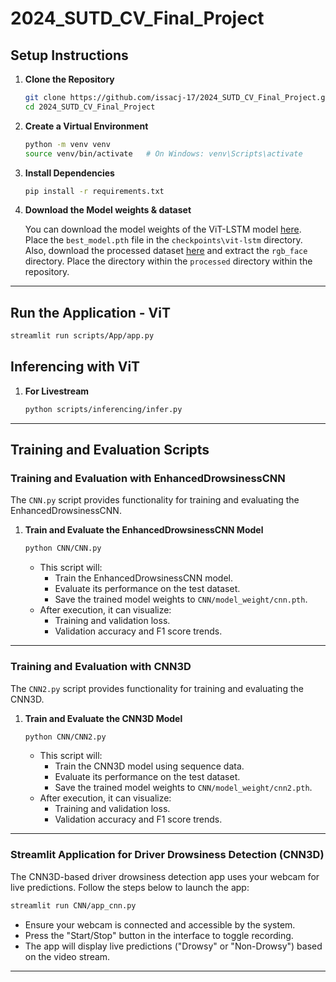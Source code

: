 # 2024_SUTD_CV_Final_Project

## Setup Instructions

1. **Clone the Repository**
   ```bash
   git clone https://github.com/issacj-17/2024_SUTD_CV_Final_Project.git
   cd 2024_SUTD_CV_Final_Project
   ```

2. **Create a Virtual Environment**
   ```bash
   python -m venv venv
   source venv/bin/activate   # On Windows: venv\Scripts\activate
   ```

3. **Install Dependencies**
   ```bash
   pip install -r requirements.txt
   ```

4. **Download the Model weights & dataset**

   You can download the model weights of the ViT-LSTM model [here](https://sutdapac.sharepoint.com/:u:/s/202450.035ComputerVision1DProject/EQiaelkJtfRDlL0ZNmxux5YBBrEZV2IQUL-08luC-kJ6lg?e=1XZH5C). Place the `best_model.pth` file in the `checkpoints\vit-lstm` directory.
   Also, download the processed dataset [here](https://sutdapac.sharepoint.com/:u:/s/202450.035ComputerVision1DProject/Ed7nOIMb9JdFnTTaXzmJ9XsBP1e0O7-0mFwAOXU0_Xv2Xg?e=GfztK4) and extract the `rgb_face` directory. Place the directory within the `processed` directory within the repository.
   
---

## Run the Application - ViT
   ```bash
   streamlit run scripts/App/app.py
   ```

## Inferencing with ViT

1. **For Livestream**
    ```bash
   python scripts/inferencing/infer.py 
   ```

---

## Training and Evaluation Scripts

### **Training and Evaluation with EnhancedDrowsinessCNN**

The `CNN.py` script provides functionality for training and evaluating the EnhancedDrowsinessCNN. 

1. **Train and Evaluate the EnhancedDrowsinessCNN Model**
   ```bash
   python CNN/CNN.py
   ```

   - This script will:
     - Train the EnhancedDrowsinessCNN model.
     - Evaluate its performance on the test dataset.
     - Save the trained model weights to `CNN/model_weight/cnn.pth`.
   - After execution, it can visualize:
     - Training and validation loss.
     - Validation accuracy and F1 score trends.

---

### **Training and Evaluation with CNN3D**

The `CNN2.py` script provides functionality for training and evaluating the CNN3D.

1. **Train and Evaluate the CNN3D Model**
   ```bash
   python CNN/CNN2.py
   ```

   - This script will:
     - Train the CNN3D model using sequence data.
     - Evaluate its performance on the test dataset.
     - Save the trained model weights to `CNN/model_weight/cnn2.pth`.
   - After execution, it can visualize:
     - Training and validation loss.
     - Validation accuracy and F1 score trends.

---

### **Streamlit Application for Driver Drowsiness Detection (CNN3D)**

   The CNN3D-based driver drowsiness detection app uses your webcam for live predictions. Follow the steps below to launch the app:

   ```bash
   streamlit run CNN/app_cnn.py
   ```

   - Ensure your webcam is connected and accessible by the system.
   - Press the "Start/Stop" button in the interface to toggle recording.
   - The app will display live predictions ("Drowsy" or "Non-Drowsy") based on the video stream.

---





